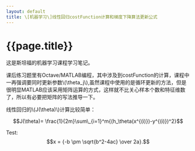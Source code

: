 ```yaml
---
layout: default
title: \[机器学习\]线性回归costFunction计算和梯度下降算法更新公式
---
```

{{page.title}}
===============
这是斯坦福的机器学习课程学习笔记。

课后练习题里有Octave/MATLAB编程，其中涉及到costFunction的计算，课程中一再强调要同时更新参数\\(\theta_j\\),虽然课程中使用的是循环更新的方法，但是很明显MATLAB应该采用矩阵运算的方式，这样就不比关心样本个数和特征维数了，所以有必要把矩阵的写法推导一下。

线性回归的\\(J(\theta)\\)计算比较简单：


$$J(\theta)= \frac{1}{2m}\sum\_{i=1}^m{(h_\theta(x^{(i)})-y^{(i)})^2}$$


Test:
$$x = {-b \pm \sqrt{b^2-4ac} \over 2a}.$$
